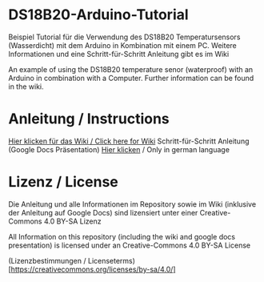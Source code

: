 # DS18B20-Arduino-Tutorial
Beispiel Tutorial für die Verwendung des DS18B20 Temperatursensors (Wasserdicht) mit dem Arduino in Kombination mit einem PC.
Weitere Informationen und eine Schritt-für-Schritt Anleitung gibt es im Wiki

An example of using the DS18B20 temperature senor (waterproof) with an Arduino in combination with a Computer.
Further information can be found in the wiki.

# Anleitung  / Instructions
[Hier klicken für das Wiki / Click here for Wiki](https://github.com/nlpke/DS18B20-Arduino-Tutorial/wiki)
Schritt-für-Schritt Anleitung (Google Docs Präsentation) [Hier klicken](https://goo.gl/B4Zcwf) / Only in german language

# Lizenz / License
Die Anleitung und alle Informationen im Repository sowie im Wiki (inklusive der Anleitung auf Google Docs) sind lizensiert unter einer
Creative-Commons 4.0 BY-SA Lizenz

All Information on this repository (including the wiki and google docs presentation) is licensed under an Creative-Commons 4.0 BY-SA License

(Lizenzbestimmungen / Licenseterms)[https://creativecommons.org/licenses/by-sa/4.0/]

